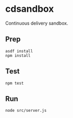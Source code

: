 # cdsandbox

Continuous delivery sandbox.

## Prep

```
asdf install
npm install
```

## Test

```
npm test
```

## Run

```
node src/server.js
```
